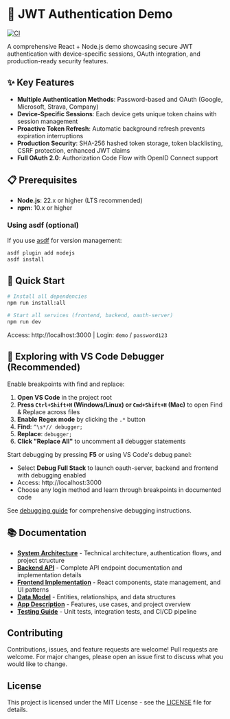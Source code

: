 # 🔐 JWT Authentication Demo

[![CI](https://github.com/ttu/jwt-auth-demo/actions/workflows/ci.yml/badge.svg)](https://github.com/ttu/jwt-auth-demo/actions/workflows/ci.yml)

A comprehensive React + Node.js demo showcasing secure JWT authentication with device-specific sessions, OAuth integration, and production-ready security features.

## ✨ Key Features

- **Multiple Authentication Methods**: Password-based and OAuth (Google, Microsoft, Strava, Company)
- **Device-Specific Sessions**: Each device gets unique token chains with session management
- **Proactive Token Refresh**: Automatic background refresh prevents expiration interruptions
- **Production Security**: SHA-256 hashed token storage, token blacklisting, CSRF protection, enhanced JWT claims
- **Full OAuth 2.0**: Authorization Code Flow with OpenID Connect support

## 📋 Prerequisites

- **Node.js**: 22.x or higher (LTS recommended)
- **npm**: 10.x or higher

### Using asdf (optional)

If you use [asdf](https://asdf-vm.com/) for version management:

```bash
asdf plugin add nodejs
asdf install
```

## 🚀 Quick Start

```bash
# Install all dependencies
npm run install:all

# Start all services (frontend, backend, oauth-server)
npm run dev
```

Access: http://localhost:3000 | Login: `demo` / `password123`

## 🐛 Exploring with VS Code Debugger (Recommended)

Enable breakpoints with find and replace:

1. **Open VS Code** in the project root
2. **Press `Ctrl+Shift+H` (Windows/Linux) or `Cmd+Shift+H` (Mac)** to open Find & Replace across files
3. **Enable Regex mode** by clicking the `.*` button
4. **Find**: `^\s*// debugger;`
5. **Replace**: `debugger;`
6. **Click "Replace All"** to uncomment all debugger statements

Start debugging by pressing **F5** or using VS Code's debug panel:

- Select **Debug Full Stack** to launch oauth-server, backend and frontend with debugging enabled
- Access: http://localhost:3000
- Choose any login method and learn through breakpoints in documented code

See [debugging guide](docs/debugging.md) for comprehensive debugging instructions.

## 📚 Documentation

- **[System Architecture](docs/architecture.md)** - Technical architecture, authentication flows, and project structure
- **[Backend API](docs/backend.md)** - Complete API endpoint documentation and implementation details
- **[Frontend Implementation](docs/frontend.md)** - React components, state management, and UI patterns
- **[Data Model](docs/datamodel.md)** - Entities, relationships, and data structures
- **[App Description](docs/description.md)** - Features, use cases, and project overview
- **[Testing Guide](docs/testing.md)** - Unit tests, integration tests, and CI/CD pipeline

## Contributing

Contributions, issues, and feature requests are welcome! Pull requests are welcome. For major changes, please open an issue first to discuss what you would like to change.

## License

This project is licensed under the MIT License - see the [LICENSE](LICENSE) file for details.
